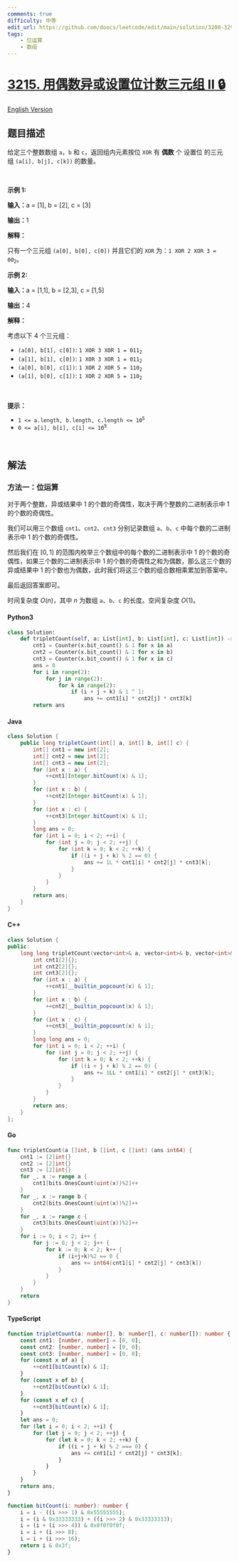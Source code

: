 ```yaml
---
comments: true
difficulty: 中等
edit_url: https://github.com/doocs/leetcode/edit/main/solution/3200-3299/3215.Count%20Triplets%20with%20Even%20XOR%20Set%20Bits%20II/README.md
tags:
    - 位运算
    - 数组
---
```


<!-- problem:start -->

# [3215. 用偶数异或设置位计数三元组 II 🔒](https://leetcode.cn/problems/count-triplets-with-even-xor-set-bits-ii)

[English Version](/solution/3200-3299/3215.Count%20Triplets%20with%20Even%20XOR%20Set%20Bits%20II/README_EN.md)

## 题目描述

<!-- description:start -->

<p>给定三个整数数组&nbsp;<code>a</code>，<code>b</code>&nbsp;和&nbsp;<code>c</code>，返回组内元素按位&nbsp;<code>XOR</code>&nbsp;有&nbsp;<strong>偶数</strong>&nbsp;个 <span data-keyword="set-bit">设置位</span> 的三元组&nbsp;<code>(a[i], b[j], c[k])</code>&nbsp;的数量。</p>

<p>&nbsp;</p>

<p><strong>示例 1:</strong></p>

<p><b>输入：</b>a = [1], b = [2], c = [3]</p>

<p><strong>输出：</strong>1</p>

<p><strong>解释：</strong></p>

<p>只有一个三元组&nbsp;<code>(a[0], b[0], c[0])</code>&nbsp;并且它们的&nbsp;<code>XOR</code>&nbsp;为：<code>1 XOR 2 XOR 3 = 00<sub>2</sub></code>。</p>

<p><strong>示例 2:</strong></p>

<p><b>输入：</b>a = [1,1], b = [2,3], c = [1,5]</p>

<p><strong>输出：</strong>4</p>

<p><strong>解释：</strong></p>

<p>考虑以下 4 个三元组：</p>

<ul>
	<li><code>(a[0], b[1], c[0])</code>: <code>1 XOR 3 XOR 1 = 011<sub>2</sub></code></li>
	<li><code>(a[1], b[1], c[0])</code>: <code>1 XOR 3 XOR 1 = 011<sub>2</sub></code></li>
	<li><code>(a[0], b[0], c[1])</code>: <code>1 XOR 2 XOR 5 = 110<sub>2</sub></code></li>
	<li><code>(a[1], b[0], c[1])</code>: <code>1 XOR 2 XOR 5 = 110<sub>2</sub></code></li>
</ul>

<p>&nbsp;</p>

<p><strong>提示：</strong></p>

<ul>
	<li><code>1 &lt;= a.length, b.length, c.length &lt;= 10<sup>5</sup></code></li>
	<li><code>0 &lt;= a[i], b[i], c[i] &lt;= 10<sup>9</sup></code></li>
</ul>

<p>&nbsp;</p>

<!-- description:end -->

## 解法

<!-- solution:start -->

### 方法一：位运算

对于两个整数，异或结果中 $1$ 的个数的奇偶性，取决于两个整数的二进制表示中 $1$ 的个数的奇偶性。

我们可以用三个数组 `cnt1`、`cnt2`、`cnt3` 分别记录数组 `a`、`b`、`c` 中每个数的二进制表示中 $1$ 的个数的奇偶性。

然后我们在 $[0, 1]$ 的范围内枚举三个数组中的每个数的二进制表示中 $1$ 的个数的奇偶性，如果三个数的二进制表示中 $1$ 的个数的奇偶性之和为偶数，那么这三个数的异或结果中 $1$ 的个数也为偶数，此时我们将这三个数的组合数相乘累加到答案中。

最后返回答案即可。

时间复杂度 $O(n)$，其中 $n$ 为数组 `a`、`b`、`c` 的长度。空间复杂度 $O(1)$。

<!-- tabs:start -->

#### Python3

```python
class Solution:
    def tripletCount(self, a: List[int], b: List[int], c: List[int]) -> int:
        cnt1 = Counter(x.bit_count() & 1 for x in a)
        cnt2 = Counter(x.bit_count() & 1 for x in b)
        cnt3 = Counter(x.bit_count() & 1 for x in c)
        ans = 0
        for i in range(2):
            for j in range(2):
                for k in range(2):
                    if (i + j + k) & 1 ^ 1:
                        ans += cnt1[i] * cnt2[j] * cnt3[k]
        return ans
```

#### Java

```java
class Solution {
    public long tripletCount(int[] a, int[] b, int[] c) {
        int[] cnt1 = new int[2];
        int[] cnt2 = new int[2];
        int[] cnt3 = new int[2];
        for (int x : a) {
            ++cnt1[Integer.bitCount(x) & 1];
        }
        for (int x : b) {
            ++cnt2[Integer.bitCount(x) & 1];
        }
        for (int x : c) {
            ++cnt3[Integer.bitCount(x) & 1];
        }
        long ans = 0;
        for (int i = 0; i < 2; ++i) {
            for (int j = 0; j < 2; ++j) {
                for (int k = 0; k < 2; ++k) {
                    if ((i + j + k) % 2 == 0) {
                        ans += 1L * cnt1[i] * cnt2[j] * cnt3[k];
                    }
                }
            }
        }
        return ans;
    }
}
```

#### C++

```cpp
class Solution {
public:
    long long tripletCount(vector<int>& a, vector<int>& b, vector<int>& c) {
        int cnt1[2]{};
        int cnt2[2]{};
        int cnt3[2]{};
        for (int x : a) {
            ++cnt1[__builtin_popcount(x) & 1];
        }
        for (int x : b) {
            ++cnt2[__builtin_popcount(x) & 1];
        }
        for (int x : c) {
            ++cnt3[__builtin_popcount(x) & 1];
        }
        long long ans = 0;
        for (int i = 0; i < 2; ++i) {
            for (int j = 0; j < 2; ++j) {
                for (int k = 0; k < 2; ++k) {
                    if ((i + j + k) % 2 == 0) {
                        ans += 1LL * cnt1[i] * cnt2[j] * cnt3[k];
                    }
                }
            }
        }
        return ans;
    }
};
```

#### Go

```go
func tripletCount(a []int, b []int, c []int) (ans int64) {
	cnt1 := [2]int{}
	cnt2 := [2]int{}
	cnt3 := [2]int{}
	for _, x := range a {
		cnt1[bits.OnesCount(uint(x))%2]++
	}
	for _, x := range b {
		cnt2[bits.OnesCount(uint(x))%2]++
	}
	for _, x := range c {
		cnt3[bits.OnesCount(uint(x))%2]++
	}
	for i := 0; i < 2; i++ {
		for j := 0; j < 2; j++ {
			for k := 0; k < 2; k++ {
				if (i+j+k)%2 == 0 {
					ans += int64(cnt1[i] * cnt2[j] * cnt3[k])
				}
			}
		}
	}
	return
}
```

#### TypeScript

```ts
function tripletCount(a: number[], b: number[], c: number[]): number {
    const cnt1: [number, number] = [0, 0];
    const cnt2: [number, number] = [0, 0];
    const cnt3: [number, number] = [0, 0];
    for (const x of a) {
        ++cnt1[bitCount(x) & 1];
    }
    for (const x of b) {
        ++cnt2[bitCount(x) & 1];
    }
    for (const x of c) {
        ++cnt3[bitCount(x) & 1];
    }
    let ans = 0;
    for (let i = 0; i < 2; ++i) {
        for (let j = 0; j < 2; ++j) {
            for (let k = 0; k < 2; ++k) {
                if ((i + j + k) % 2 === 0) {
                    ans += cnt1[i] * cnt2[j] * cnt3[k];
                }
            }
        }
    }
    return ans;
}

function bitCount(i: number): number {
    i = i - ((i >>> 1) & 0x55555555);
    i = (i & 0x33333333) + ((i >>> 2) & 0x33333333);
    i = (i + (i >>> 4)) & 0x0f0f0f0f;
    i = i + (i >>> 8);
    i = i + (i >>> 16);
    return i & 0x3f;
}
```

<!-- tabs:end -->

<!-- solution:end -->

<!-- problem:end -->
